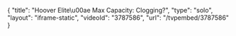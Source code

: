 {
    "title": "Hoover Elite\u00ae Max Capacity: Clogging?",
    "type": "solo",
    "layout": "iframe-static",
    "videoId": "3787586",
    "url": "\/tvpembed\/3787586"
}